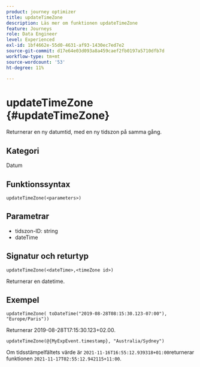 ```yaml
---
product: journey optimizer
title: updateTimeZone
description: Läs mer om funktionen updateTimeZone
feature: Journeys
role: Data Engineer
level: Experienced
exl-id: 1bf4662e-55d0-4631-af93-1430ec7ed7e2
source-git-commit: d17e64e03d093a8a459caef2fb0197a5710dfb7d
workflow-type: tm+mt
source-wordcount: '53'
ht-degree: 11%

---
```


# updateTimeZone {#updateTimeZone}

Returnerar en ny datumtid, med en ny tidszon på samma gång.

## Kategori

Datum

## Funktionssyntax

`updateTimeZone(<parameters>)`

## Parametrar

* tidszon-ID: string
* dateTime

## Signatur och returtyp

`updateTimeZone(<dateTime>,<timeZone id>)`

Returnerar en datetime.

## Exempel

`updateTimeZone( toDateTime("2019-08-28T08:15:30.123-07:00"), "Europe/Paris"))`

Returnerar 2019-08-28T17:15:30.123+02.00.

<!--`updateTimeZone( toDateTime("2019-08-28T08:15:30.123-07:00"), toTimeZone("Europe/Paris")))`
Returns "2019-08-28T17:15:30.123+02:00".-->

`updateTimeZone(@{MyExpEvent.timestamp}, "Australia/Sydney")`

Om tidsstämpelfältets värde är `2021-11-16T16:55:12.939318+01:00`returnerar funktionen `2021-11-17T02:55:12.942115+11:00`.
